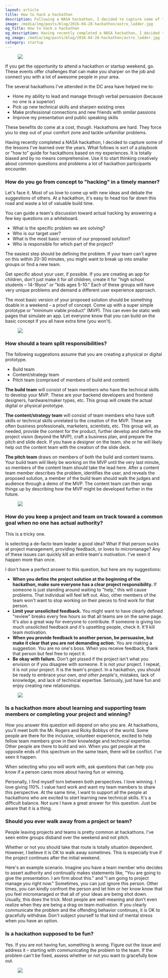 ```yaml
---
layout: article
title: How to hack a hackathon
description: Following a NASA hackathon, I decided to capture some of the lessons I've learned over the years. What follows is sort of a playbook or "how to" guide for hackathons based on my experiences. It is totally biased and by no means comprehensive. Use it to start thinking creatively about common questions and problems a lot of hackathon participants encounter.
image: /media/img/posts/blog/2016-04-28-hackathon/astro_ladder.jpg
og_title: How to hack a hackathon
og_description: Having recently completed a NASA hackathon, I decided to capture some of the lessons I've learned over the years. What follows is sort of a playbook or "how to" guide for hackathons based on my experiences. It is totally biased and by no means comprehensive. Use it to start thinking creatively about common questions and problems a lot of hackathon participants encounter.
og_image: /media/img/posts/blog/2016-04-28-hackathon/astro_ladder.jpg
category: startup
---
```


<figure>
	<img src="{{ site.url }}/media/img/posts/blog/2016-04-28-hackathon/astro_ladder.jpg">
</figure>

<p>If you get the opportunity to attend a hackathon or startup weekend, go. These events offer challenges that can make you sharper on the job and connect you with a lot of awesome people in your area.</p>

<p>The several hackathons I've attended in the DC area have helped me to:</p>

<ul>
	<li>Hone my ability to lead and manage through verbal persuasion (because no one is a superior)</li>
	<li>Pick up new technical skills and sharpen existing ones</li>
	<li>Make professional connections and new friends with similar passions</li>
	<li>Improve my presentation and public speaking skills</li>
</ul>

<p>These benefits do come at a cost, though. Hackathons are hard. They force you to step out of your comfort zone and tackle unfamiliar problems.</p>

<p>Having recently completed a NASA hackathon, I decided to capture some of the lessons I've learned over the years. What follows is sort of a playbook or "how to" guide for hackathons based on my experiences. It is totally biased and by no means comprehensive. Use it to start thinking creatively about common questions and problems a lot of hackathon participants encounter.</p>

<h3>How do you go from concept to "hacking" in a timely manner?</h3>
<p>Let's face it. Most of us love to come up with new ideas and debate the suggestions of others. At a hackathon, it's easy to head too far down this road and waste a lot of valuable build time.</p>

<p>You can guide a team's discussion toward actual hacking by answering a few key questions on a whiteboard.</p>

<ul>
	<li>What is the specific problem we are solving?</li>
	<li>Who is our target user?</li>
	<li>What is the most basic version of our proposed solution?</li>
	<li>Who is responsible for which part of the project?</li>
</ul>

<p>The easiest step should be defining the problem. If your team can't agree on this within 20-30 minutes, you might want to break up into smaller groups or find a new team.</p>

<p>Get specific about your user, if possible. If you are creating an app for children, don't just make it for <em>all</em> children, create it for "high school students – 14-18yos" or "kids ages 5-10." Each of these groups will have very unique problems and demand a different user experience approach.</p>

<p>The most basic version of your proposed solution should be something doable in a weekend – a proof of concept. Come up with a super simple prototype or "minimum viable product" (MVP). This can even be static web pages that simulate an app. Let everyone know that you can build on the basic concept if you all have extra time (you won't).</p>

<figure>
	<img src="{{ site.url }}/media/img/posts/blog/2016-04-28-hackathon/divedroid_2.jpg">
</figure>

<h3>How should a team split responsibilities?</h3>

<p>The following suggestions assume that you are creating a physical or digital prototype.</p>

<ul>
	<li>Build team</li>
	<li>Content/strategy team</li>
	<li>Pitch team (comprised of members of build and content)</li>
</ul>

<p><strong>The build team</strong> will consist of team members who have the technical skills to develop your MVP. These are your backend developers and frontend designers, hardware/maker types, etc. This group will create the actual digital or physical prototype.</p> 

<p><strong>The content/strategy team</strong> will consist of team members who have soft skills or technical skills unrelated to the creation of the MVP. These are often business professionals, marketers, scientists, etc. This group will, as needed, provide the content for the product, further develop and define the project vision (beyond the MVP), craft a business plan, and prepare the pitch and slide deck. If you have a designer on the team, she or he will likely help out the content team with the creation of the slide deck.</p>

<p><strong>The pitch team</strong> draws on members of both the build and content teams. Your build team will likely be working on the MVP until the very last minute, so members of the content team should take the lead here. After a content team member describes the problem, identifies the user, and reveals the proposed solution, a member of the build team should walk the judges and audience through a demo of the MVP. The content team can then wrap things up by describing how the MVP might be developed further in the future.</p>

<figure>
	<img src="{{ site.url }}/media/img/posts/blog/2016-04-28-hackathon/team.jpg">
</figure>

<h3>How do you keep a project and team on track toward a common goal when no one has actual authority?</h3>

<p>This is a tricky one.</p>

<p>Is selecting a de-facto team leader a good idea? What if that person sucks at project management, providing feedback, or loves to micromanage? Any of these issues can quickly kill an entire team's motivation. I've seen it happen more than once.</p>

<p>I don't have a perfect answer to this question, but here are my suggestions:</p>

<ul>
	<li><strong>When you define the project solution at the beginning of the hackathon, make sure everyone has a clear project responsibility.</strong> If someone is just standing around waiting to "help," this will cause problems. That individual will feel left out. Also, other members of the team won't want to stop working on their pieces to find work for that person.</li>
	<li><strong>Limit your unsolicited feedback.</strong> You might want to have clearly defined "review" breaks every few hours so that all teams are on the same page. It's also a great way for everyone to contribute. If someone is giving too much unsolicited feedback and it's upsetting people, check it. It'll kill team motivation.</li>
	<li><strong>When you provide feedback to another person, be persuasive, but make it clear that you are not demanding action.</strong> You are making a suggestion. You are no one's boss. When you receive feedback, thank that person but feel free to reject it.</li>
	<li><strong>Be okay with failure.</strong> Don't get pissed if the project isn't what you envision or if you disagree with someone. It is not <em>your</em> project. I repeat, it is not <em>your</em> project. It is the team's project. In a hackathon, you should be ready to embrace your own, <em>and other people's</em>, mistakes, lack of knowledge, and lack of technical expertise. Seriously, just have fun and enjoy creating new relationships.</li>
</ul>

<figure>
	<img src="{{ site.url }}/media/img/posts/blog/2016-04-28-hackathon/divedroid_1.jpg">
</figure>

<h3>Is a hackathon more about learning and supporting team members or completing your project and winning?</h3>
<p>How you answer this question will depend on who you are. At hackathons, you'll meet both the Mr. Rogers and Ricky Bobbys of the world. Some people are there for the inclusive, volunteer experience, excited to help fellow team members grow in their knowledge and technical expertise. Other people are there to build and win. When you get people at the opposite ends of this spectrum on the same team, there will be conflict. I've seen it happen.</p>

<p>When selecting who you will work with, ask questions that can help you know if a person cares more about having fun or winning.</p> 

<p>Personally, I find myself torn between both perspectives. I love winning. I love giving 110%. I value hard work and want my team members to share this perspective. At the same time, I want to support all the people at hackathons who are excited to <em>start</em> learning new technical skills. It's a difficult balance. Not sure I have a great answer for this question. Just be aware that it is a thing.</p>

<h3>Should you ever walk away from a project or team?</h3>

<p>People leaving projects and teams is pretty common at hackathons. I've seen entire groups disband over the weekend and not pitch.</p>

<p>Whether or not you should take that route is totally situation dependent. However, I believe it is OK to walk away sometimes. This is especially true if the project continues after the initial weekend.</p>

<p>Here's an example scenario. Imagine you have a team member who decides to assert authority and continually makes statements like, "You are going to give the presentation. I am firm about this." and "I am going to project manage you right now." Sometimes, you can just ignore this person. Other times, you can kindly confront the person and let him or her know know that you feel micromanaged or that all of your ideas are being shot down. Usually, this does the trick. Most people are well-meaning and don't even realize when they are being a drag on team motivation. If you clearly communicate the problem and the offending behavior continues, it is OK to gracefully withdraw. Don't subject yourself to that kind of mental stress when you have an option.</p>

<h3>Is a hackathon supposed to be fun?</h3>

<p>Yes. If you are not having fun, something is wrong. Figure out the issue and address it – starting with communicating the problem to the team. If the problem can't be fixed, assess whether or not you want to gracefully bow out.</p>

<figure>
	<img src="{{ site.url }}/media/img/posts/blog/2016-04-28-hackathon/divedroid_3.jpg">
</figure>

